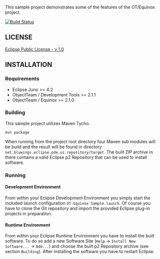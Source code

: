 This sample project demonstrates some of the features of the OT/Equinox project.

[![Build Status](https://secure.travis-ci.org/BluWings/otequinox-sample.png)](http://travis-ci.org/BluWings/otequinox-sample)

## LICENSE

[Eclipse Public License - v 1.0](http://www.eclipse.org/legal/epl-v10.html)

## INSTALLATION

### Requirements

* Eclipse Juno >= 4.2
* ObjectTeam / Development Tools >= 2.1.1
* ObjectTeam / Equinox >= 2.1.0

### Building

This sample project utilizes Maven Tycho.

    mvn package

When running from the project root directory four Maven sub modules will be build and the
result will be found in directory `net.bluwings.eclipse.pde.ui.repository/target`. The
built ZIP archive in there contains a valid Eclipse p2 Repository that can be used to
install software.

### Running

#### Development Environment

From within your Eclipse Development Environment you simply start the included launch
configuration `OT-Equinox Sample.launch`. Of course you have to clone the Git repository
and import the provided Eclipse plug-in projects in preparation.

#### Runtime Environment

From within your Eclipse Runtime Environment you have to install the built software. To
do so add a new Software Site (`Help` -> `Install New Software...` -> `Add...`) and choose
the built p2 Repository archive (see section `Building`). After installing the software
you have to restart Eclipse.

